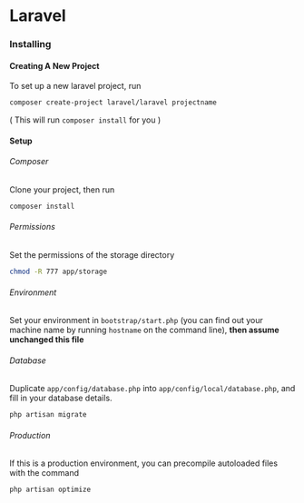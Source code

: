 Laravel
=======

### Installing

#### Creating A New Project

To set up a new laravel project, run

```bash
composer create-project laravel/laravel projectname
```

( This will run `composer install` for you )

#### Setup

###### Composer

Clone your project, then run

```bash
composer install
```

###### Permissions

Set the permissions of the storage directory

```bash
chmod -R 777 app/storage
```

###### Environment

Set your environment in `bootstrap/start.php` (you can find out your machine name by running `hostname` on the command line), **then assume unchanged this file**

###### Database

Duplicate `app/config/database.php` into `app/config/local/database.php`, and fill in your database details.

```bash
php artisan migrate
```

###### Production

If this is a production environment, you can precompile autoloaded files with the command

```bash
php artisan optimize
```
